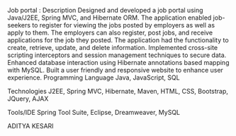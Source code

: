 Job portal : Description
Designed and developed a job portal using Java/J2EE, Spring MVC, and Hibernate ORM.
The application enabled job-seekers to register for viewing the jobs posted by employers as well as apply to them. The employers can also register, post jobs, and receive applications for the job they posted. The application had the functionality to create, retrieve, update, and delete information.
Implemented cross-site scripting interceptors and session management techniques to secure data.
Enhanced database interaction using Hibernate annotations based mapping with MySQL.
Built a user friendly and responsive website to enhance user experience.
Programming Language
Java, JavaScript, SQL

Technologies
J2EE, Spring MVC, Hibernate, Maven, HTML, CSS, Bootstrap, JQuery, AJAX

Tools/IDE
Spring Tool Suite, Eclipse, Dreamweaver, MySQL

ADITYA KESARI
